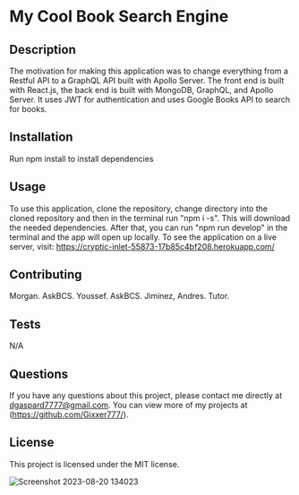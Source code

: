 # My Cool Book Search Engine

## Description
The motivation for making this application was to change everything from a Restful API to a GraphQL API built with Apollo Server. The front end is built with React.js, the back end is built with MongoDB, GraphQL, and Apollo Server. It uses JWT for authentication and uses Google Books API to search for books.

## Installation
Run npm install to install dependencies

## Usage
To use this application, clone the repository, change directory into the cloned repository and then in the terminal run "npm i -s". This will download the needed dependencies. After that, you can run "npm run develop" in the terminal and the app will open up locally. To see the application on a live server, visit: https://cryptic-inlet-55873-17b85c4bf208.herokuapp.com/

## Contributing
Morgan. AskBCS.
Youssef. AskBCS.
Jiminez, Andres. Tutor.

## Tests
N/A

## Questions
  If you have any questions about this project, please contact me directly at dgaspard7777@gmail.com. You can view more of my projects at (https://github.com/Gixxer777/).

  ## License
  This project is licensed under the MIT license.


  ![Screenshot 2023-08-20 134023](https://github.com/Gixxer777/my-cool-book-search-engine/assets/127446403/ecf61b90-346b-484f-8a67-40ee7e03dd5e)
